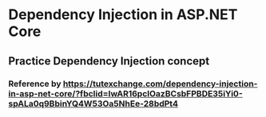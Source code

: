 # Dependency Injection in ASP.NET Core

## Practice Dependency Injection concept

### Reference by https://tutexchange.com/dependency-injection-in-asp-net-core/?fbclid=IwAR16pclOazBCsbFPBDE35iYi0-spALa0q9BbinYQ4W53Oa5NhEe-28bdPt4